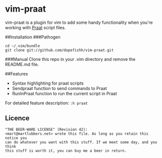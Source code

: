 vim-praat
=========
vim-praat is a plugin for vim to add some handy functionality when you're
working with [Praat](http://praat.org) script files.

##Installation
###Pathogen

	cd ~/.vim/bundle
	git clone git://github.com/dopefishh/vim-praat.git

###Manual
Clone this repo in your .vim directory and remove the README.md file.

##Features
- Syntax highlighting for praat scripts
- Sendpraat function to send commands to Praat
- RunInPraat function to run the current script in Praat

For detailed feature description: ```:h praat```

## Licence

	"THE BEER-WARE LICENSE" (Revision 42):
	<mart@martlubbers.net> wrote this file. As long as you retain this notice you
	can do whatever you want with this stuff. If we meet some day, and you think
	this stuff is worth it, you can buy me a beer in return.
